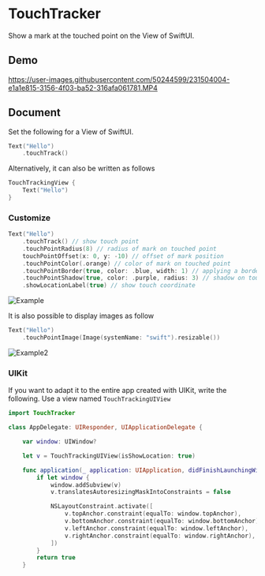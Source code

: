 # TouchTracker

Show a mark at the touched point on the View of SwiftUI.

## Demo

https://user-images.githubusercontent.com/50244599/231504004-e1a1e815-3156-4f03-ba52-316afa061781.MP4

## Document
Set the following for a View of SwiftUI.
```swift
Text("Hello")
    .touchTrack()
```
Alternatively, it can also be written as follows
```swift
TouchTrackingView {
    Text("Hello")
}
```

### Customize
```swift
Text("Hello")
    .touchTrack() // show touch point
    .touchPointRadius(8) // radius of mark on touched point
    touchPointOffset(x: 0, y: -10) // offset of mark position
    .touchPointColor(.orange) // color of mark on touched point
    .touchPointBorder(true, color: .blue, width: 1) // applying a border to touched points
    .touchPointShadow(true, color: .purple, radius: 3) // shadow on touched points
    .showLocationLabel(true) // show touch coordinate
```
![Example](https://user-images.githubusercontent.com/50244599/231509731-d3ea5df0-1981-4911-9a14-2b57bf575eb7.PNG)

It is also possible to display images as follow
```swift
Text("Hello")
    .touchPointImage(Image(systemName: "swift").resizable())
```
![Example2](https://user-images.githubusercontent.com/50244599/231510854-c1669ba5-2071-446d-8cda-5131bce14511.PNG)

### UIKit
If you want to adapt it to the entire app created with UIKit, write the following.
Use a view named `TouchTrackingUIView`
```swift
import TouchTracker

class AppDelegate: UIResponder, UIApplicationDelegate {

    var window: UIWindow?

    let v = TouchTrackingUIView(isShowLocation: true)

    func application(_ application: UIApplication, didFinishLaunchingWithOptions launchOptions: [UIApplication.LaunchOptionsKey: Any]?) -> Bool {
        if let window {
            window.addSubview(v)
            v.translatesAutoresizingMaskIntoConstraints = false

            NSLayoutConstraint.activate([
                v.topAnchor.constraint(equalTo: window.topAnchor),
                v.bottomAnchor.constraint(equalTo: window.bottomAnchor),
                v.leftAnchor.constraint(equalTo: window.leftAnchor),
                v.rightAnchor.constraint(equalTo: window.rightAnchor),
            ])
        }
        return true
    }
```
